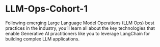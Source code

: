 # LLM-Ops-Cohort-1
Following emerging Large Language Model Operations (LLM Ops) best practices in the industry, you’ll learn all about the key technologies that enable Generative AI practitioners like you to leverage LangChain for building complex LLM applications.  
